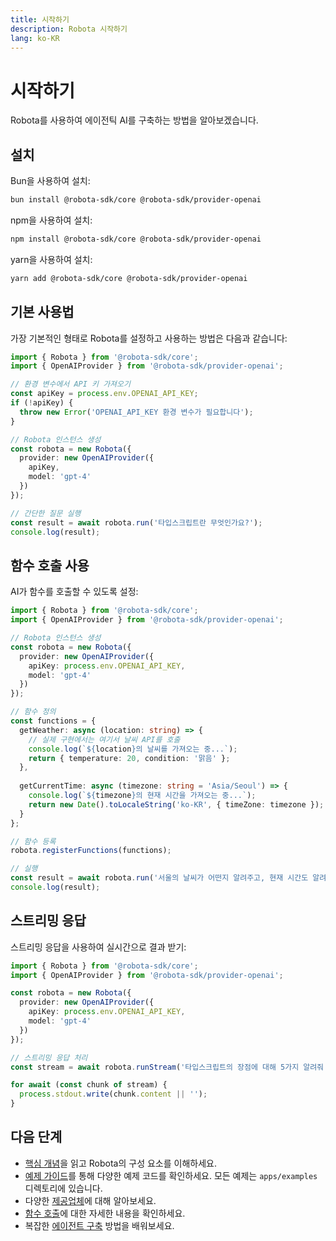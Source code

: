 ```yaml
---
title: 시작하기
description: Robota 시작하기
lang: ko-KR
---
```


# 시작하기

Robota를 사용하여 에이전틱 AI를 구축하는 방법을 알아보겠습니다.

## 설치

Bun을 사용하여 설치:

```bash
bun install @robota-sdk/core @robota-sdk/provider-openai
```

npm을 사용하여 설치:

```bash
npm install @robota-sdk/core @robota-sdk/provider-openai
```

yarn을 사용하여 설치:

```bash
yarn add @robota-sdk/core @robota-sdk/provider-openai
```

## 기본 사용법

가장 기본적인 형태로 Robota를 설정하고 사용하는 방법은 다음과 같습니다:

```typescript
import { Robota } from '@robota-sdk/core';
import { OpenAIProvider } from '@robota-sdk/provider-openai';

// 환경 변수에서 API 키 가져오기
const apiKey = process.env.OPENAI_API_KEY;
if (!apiKey) {
  throw new Error('OPENAI_API_KEY 환경 변수가 필요합니다');
}

// Robota 인스턴스 생성
const robota = new Robota({
  provider: new OpenAIProvider({
    apiKey,
    model: 'gpt-4'
  })
});

// 간단한 질문 실행
const result = await robota.run('타입스크립트란 무엇인가요?');
console.log(result);
```

## 함수 호출 사용

AI가 함수를 호출할 수 있도록 설정:

```typescript
import { Robota } from '@robota-sdk/core';
import { OpenAIProvider } from '@robota-sdk/provider-openai';

// Robota 인스턴스 생성
const robota = new Robota({
  provider: new OpenAIProvider({
    apiKey: process.env.OPENAI_API_KEY,
    model: 'gpt-4'
  })
});

// 함수 정의
const functions = {
  getWeather: async (location: string) => {
    // 실제 구현에서는 여기서 날씨 API를 호출
    console.log(`${location}의 날씨를 가져오는 중...`);
    return { temperature: 20, condition: '맑음' };
  },
  
  getCurrentTime: async (timezone: string = 'Asia/Seoul') => {
    console.log(`${timezone}의 현재 시간을 가져오는 중...`);
    return new Date().toLocaleString('ko-KR', { timeZone: timezone });
  }
};

// 함수 등록
robota.registerFunctions(functions);

// 실행
const result = await robota.run('서울의 날씨가 어떤지 알려주고, 현재 시간도 알려줘.');
console.log(result);
```

## 스트리밍 응답

스트리밍 응답을 사용하여 실시간으로 결과 받기:

```typescript
import { Robota } from '@robota-sdk/core';
import { OpenAIProvider } from '@robota-sdk/provider-openai';

const robota = new Robota({
  provider: new OpenAIProvider({
    apiKey: process.env.OPENAI_API_KEY,
    model: 'gpt-4'
  })
});

// 스트리밍 응답 처리
const stream = await robota.runStream('타입스크립트의 장점에 대해 5가지 알려줘');

for await (const chunk of stream) {
  process.stdout.write(chunk.content || '');
}
```

## 다음 단계

- [핵심 개념](./core-concepts.md)을 읽고 Robota의 구성 요소를 이해하세요.
- [예제 가이드](../examples/index.md)를 통해 다양한 예제 코드를 확인하세요. 모든 예제는 `apps/examples` 디렉토리에 있습니다.
- 다양한 [제공업체](../providers.md)에 대해 알아보세요.
- [함수 호출](./function-calling.md)에 대한 자세한 내용을 확인하세요.
- 복잡한 [에이전트 구축](./building-agents.md) 방법을 배워보세요. 